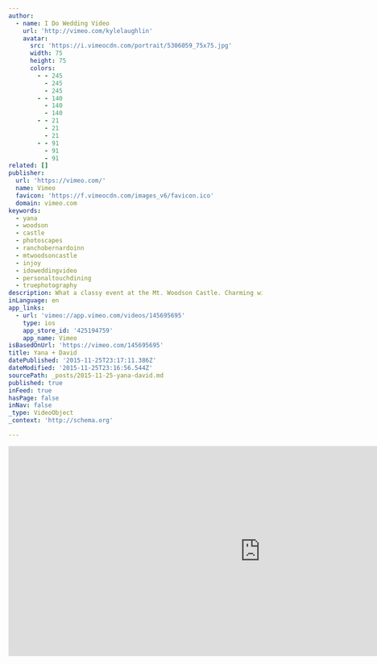 ```yaml
---
author:
  - name: I Do Wedding Video
    url: 'http://vimeo.com/kylelaughlin'
    avatar:
      src: 'https://i.vimeocdn.com/portrait/5306059_75x75.jpg'
      width: 75
      height: 75
      colors:
        - - 245
          - 245
          - 245
        - - 140
          - 140
          - 140
        - - 21
          - 21
          - 21
        - - 91
          - 91
          - 91
related: []
publisher:
  url: 'https://vimeo.com/'
  name: Vimeo
  favicon: 'https://f.vimeocdn.com/images_v6/favicon.ico'
  domain: vimeo.com
keywords:
  - yana
  - woodson
  - castle
  - photoscapes
  - ranchobernardoinn
  - mtwoodsoncastle
  - injoy
  - idoweddingvideo
  - personaltouchdining
  - truephotography
description: What a classy event at the Mt. Woodson Castle. Charming with a nice old world feel. It was good that Yana and David decided to get married in late summer with plenty of sunshine. At some point the power went out and it took some time for the problem to be fixed...
inLanguage: en
app_links:
  - url: 'vimeo://app.vimeo.com/videos/145695695'
    type: ios
    app_store_id: '425194759'
    app_name: Vimeo
isBasedOnUrl: 'https://vimeo.com/145695695'
title: Yana + David
datePublished: '2015-11-25T23:17:11.386Z'
dateModified: '2015-11-25T23:16:56.544Z'
sourcePath: _posts/2015-11-25-yana-david.md
published: true
inFeed: true
hasPage: false
inNav: false
_type: VideoObject
_context: 'http://schema.org'

---
```

<iframe src="https://cdn.embedly.com/widgets/media.html?src=https%3A%2F%2Fplayer.vimeo.com%2Fvideo%2F145695695&amp;url=https%3A%2F%2Fvimeo.com%2F145695695&amp;image=http%3A%2F%2Fi.vimeocdn.com%2Fvideo%2F543988505_1280.jpg&amp;key=b7d04c9b404c499eba89ee7072e1c4f7&amp;type=text%2Fhtml&amp;schema=vimeo" width="1000" height="417" scrolling="no" frameborder="0" allowfullscreen="allowfullscreen" style=""></iframe>